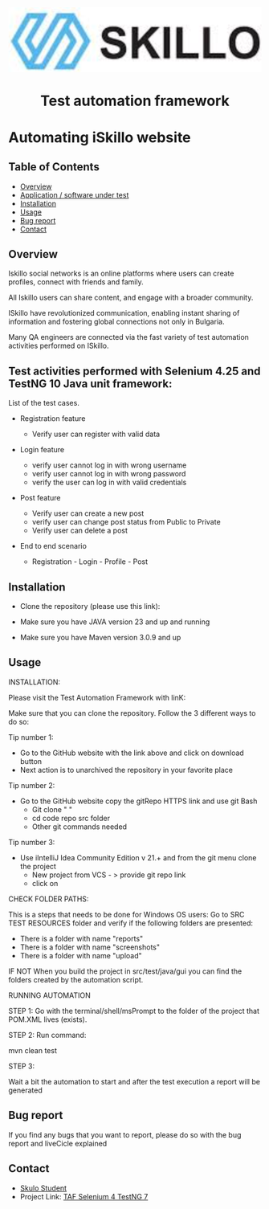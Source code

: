 <img align="center" src="skilloLogo.png" alt="Skillo Academy Logo" />


<div align="center">

# Test automation framework
</div>

# Automating iSkillo website

## Table of Contents
- [Overview](#overview)
- [Application / software under test]()
- [Installation](#installation)
- [Usage](#usage)
- [Bug report](#bug-report)
- [Contact](#contact)

## Overview
Iskillo social networks is an online platforms where users can create profiles,
connect with friends and family.

All Iskillo users can share content, and engage with
a broader community.

ISkillo have revolutionized communication,
enabling instant sharing of information and fostering
global connections not only in Bulgaria.

Many QA engineers are connected via the fast variety of  test automation activities performed on ISkillo.

## Test activities performed with Selenium 4.25 and TestNG 10 Java unit framework:
List of the test cases.
- Registration feature
    - Verify user can register with valid data


- Login feature
    - verify user cannot log in with wrong username
    - verify user cannot log in with wrong password
    - verify the user can log in with valid credentials

- Post feature
    - Verify  user can create a new post
    - verify user can change post status from Public to Private
    - Verify user can delete a post

- End to end scenario
  - Registration - Login - Profile - Post 
  
## Installation

- Clone the repository (please use this link): 
  
- Make sure you have JAVA version 23 and up and running

- Make sure you have Maven version 3.0.9 and up


## Usage

INSTALLATION:

Please visit the Test Automation Framework with linK:

Make sure that you can clone the repository. Follow the 3 different ways to do so:

Tip number 1:
- Go to the GitHub website with the link above and click on download button
- Next action is to unarchived the repository in your favorite place 

Tip number 2:
- Go to the GitHub website copy the gitRepo HTTPS link and use git Bash
    - Git clone " "
    - cd code repo src folder
    - Other git commands needed

Tip number 3:
- Use iIntelliJ Idea Community Edition v 21.+ and from the git menu clone the project
    - New project from VCS - > provide git repo link
    - click on 


CHECK FOLDER PATHS:

This is a steps that needs to be done for Windows OS users:
Go to SRC TEST RESOURCES folder and verify if the following folders are presented:
- There is a folder with name "reports"
- There is a folder with name "screenshots"
- There is a folder with name "upload"

IF NOT
When you build the project in src/test/java/gui you can find the folders created by the automation script.

RUNNING AUTOMATION

STEP 1:
Go with the terminal/shell/msPrompt to the folder of the project that POM.XML lives (exists).

STEP 2:
Run command:

mvn clean test

STEP 3:

Wait a bit the automation to start and after the test execution a report will be generated

## Bug report
If you find any bugs that you want to report, please do so with the bug report and liveCicle explained

## Contact

- [Skulo Student](mailto:georgi_georgiev8989@abv.bg@abv.bg)
- Project Link: [TAF Selenium 4 TestNG 7 ](https://github.com/JoRro0/SK16_Auto.githttps://github.com/)